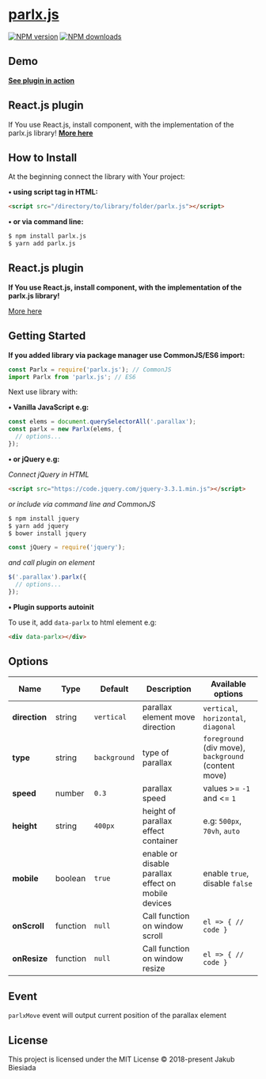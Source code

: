 # [parlx.js](https://github.com/jb1905/parlx.js)

[![NPM version](http://img.shields.io/npm/v/parlx.js.svg?style=flat-square)](https://www.npmjs.com/package/parlx.js)
[![NPM downloads](http://img.shields.io/npm/dm/parlx.js.svg?style=flat-square)](https://www.npmjs.com/package/parlx.js)

## Demo
**[See plugin in action](https://jb1905.github.io/parlx.js/)**

## React.js plugin
If You use React.js, install component, with the implementation of the parlx.js library!
**[More here](https://github.com/JB1905/react-parlx/)**

## How to Install
At the beginning connect the library with Your project:

**&bull; using script tag in HTML:**
```html
<script src="/directory/to/library/folder/parlx.js"></script>
```

**&bull; or via command line:**
```sh
$ npm install parlx.js
$ yarn add parlx.js
```

## React.js plugin
**If You use React.js, install component, with the implementation of the parlx.js library!**

[More here](https://www.npmjs.com/package/react-parlx)

## Getting Started
**If you added library via package manager use CommonJS/ES6 import:**
```js
const Parlx = require('parlx.js'); // CommonJS
import Parlx from 'parlx.js'; // ES6
```

Next use library with:

**&bull; Vanilla JavaScript e.g:**
```js
const elems = document.querySelectorAll('.parallax');
const parlx = new Parlx(elems, {
  // options...
});
```

**&bull; or jQuery e.g:**

*Connect jQuery in HTML*
```html
<script src="https://code.jquery.com/jquery-3.3.1.min.js"></script>
```

*or include via command line and CommonJS*
```sh
$ npm install jquery
$ yarn add jquery
$ bower install jquery
```

```js
const jQuery = require('jquery');
```

*and call plugin on element*
```js
$('.parallax').parlx({
  // options...
});
```

**&bull; Plugin supports autoinit**

To use it, add `data-parlx` to html element e.g:
```html
<div data-parlx></div>
```

## Options
Name | Type | Default | Description | Available options
-|-|-|-|-
**direction** | string | `vertical` | parallax element move direction | `vertical`, `horizontal`, `diagonal`
**type** | string | `background` | type of parallax | `foreground` (div move), `background` (content move)
**speed** | number | `0.3` | parallax speed | values >= `-1` and <= `1`
**height** | string | `400px` | height of parallax effect container | e.g: `500px`, `70vh`, `auto`
**mobile** | boolean | `true` | enable or disable parallax effect on mobile devices | enable `true`, disable `false`
**onScroll** | function | `null` | Call function on  window scroll | `el => { // code }`
**onResize** | function | `null` | Call function on  window resize | `el => { // code }`

## Event
`parlxMove` event will output current position of the parallax element

## License
This project is licensed under the MIT License © 2018-present Jakub Biesiada
